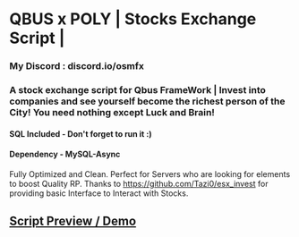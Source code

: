 # QBUS x POLY | Stocks Exchange Script | 

### My Discord : discord.io/osmfx
### A stock exchange script for Qbus FrameWork | Invest into companies and see yourself become the richest person of the City! You need nothing except Luck and Brain!
#### SQL Included - Don't forget to run it :)
#### Dependency - MySQL-Async
Fully Optimized and Clean. Perfect for Servers who are looking for elements to boost Quality RP. 
Thanks to https://github.com/Tazi0/esx_invest for providing basic Interface to Interact with Stocks. 

## [Script Preview / Demo](https://www.youtube.com/watch?v=z6kGsspxL00)

